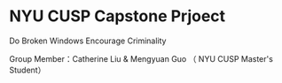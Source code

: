 # NYU CUSP Capstone Prjoect

Do Broken Windows Encourage  Criminality

Group Member：Catherine Liu & Mengyuan Guo （ NYU CUSP Master's Student）
